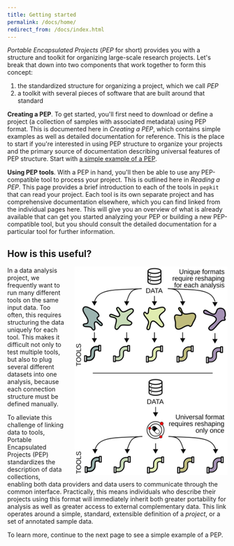 ```yaml
---
title: Getting started
permalink: /docs/home/
redirect_from: /docs/index.html
---
```


*Portable Encapsulated Projects* (*PEP* for short) provides you with a structure and toolkit for organizing large-scale research projects. Let's break that down into two components that work together to form this concept: 

1. the standardized structure for organizing a project, which we call *PEP*
2. a toolkit with several pieces of software that are built around that standard

**Creating a PEP**. To get started, you'll first need to download or define a project (a collection of samples with associated metadata) using PEP format. This is documented here in *Creating a PEP*, which contains simple examples as well as detailed documentation for reference. This is the place to start if you're interested in using PEP structure to organize your projects and the primary source of documentation describing universal features of PEP structure. Start with [a simple example of a PEP](/docs/simple_example/).

**Using PEP tools**. With a PEP in hand, you'll then be able to use any PEP-compatible tool to process your project. This is outlined here in *Reading a PEP*. This page provides a brief introduction to each of the tools in `pepkit` that can read your project. Each tool is its own separate project and has comprehensive documentation elsewhere, which you can find linked from the individual pages here. This will give you an overview of what is already available that can get you started analyzing your PEP or building a new PEP-compatible tool, but you should consult the detailed documentation for a particular tool for further information.

## How is this useful?
<img src="/img/data-munging.svg" alt="" style="float:right; margin-left:20px" width="350px">

In a data analysis project, we frequently want to run many different tools on the same input data. Too often, this requires structuring the data uniquely for each tool. This makes it difficult not only to test multiple tools, but also to plug several different datasets into one analysis, because each connection structure must be defined manually.

To alleviate this challenge of linking data to tools, Portable Encapsulated Projects (PEP) standardizes the description of data collections, enabling both data providers and data users to communicate through the common interface. Practically, this means individuals who describe their projects using this format will immediately inherit both greater portability for analysis as well as greater access to external complementary data. This link operates around a simple, standard, extensible definition of a <i>project</i>, or a set of annotated sample data.

To learn more, continue to the next page to see a simple example of a PEP.
